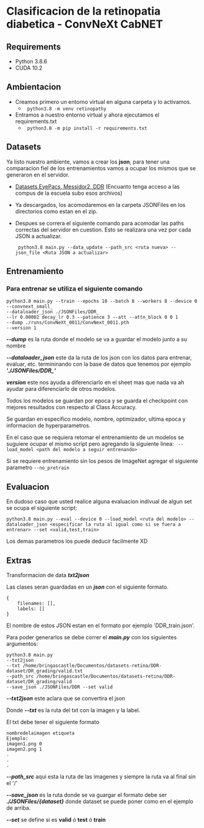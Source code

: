 # Clasificacion de la retinopatia diabetica - ConvNeXt CabNET

## Requirements

- Python 3.8.6
- CUDA 10.2

## Ambientacion

- Creamos primero un entorno virtual en alguna carpeta y lo activamos.
    - ``` python3.8 -m venv retinopathy```
- Entramos a nuestro entorno virtual y ahora ejecutamos el requirements.txt
    - ``` python3.8 -m pip install -r requirements.txt```

## Datasets

Ya listo nuestro ambiente, vamos a crear los **json**, para tener una comparacion fiel de los entrenamientos vamos a ocupar los mismos que se generaron en el servidor.
- [Datasets EyePacs, Messidor2, DDR]() (Encuanto tenga acceso a las compus de la escuela subo esos archivos)

- Ya descargados, los acomodaremos en la carpeta JSONFiles en los directorios como estan en el zip.

- Despues se correra el siguiente comando para acomodar las paths correctas del servidor en cuestion. Esto se realizara una vez por cada JSON a actualizar.

    ``` python3.8 main.py --data_update --path_src <ruta nueva> --json_file <Ruta JSON a actualizar>```

## Entrenamiento

### Para entrenar se utiliza el siguiente comando

```
python3.8 main.py --train --epochs 10 --batch 8 --workers 8 --device 0 
--convnext_small_
--dataloader_json ./JSONFiles/DDR_
--lr 0.00002 decay_lr 0.3 --patience 3 --att --attn_block 0 0 1
--dump ./runs/ConvNeXt_0011/ConvNext_0011.pth
--version 1 
```

**_--dump_** es la ruta donde el modelo se va a guardar el modelo junto a su nombre

**_--dataloader_json_** este da la ruta de los json con los datos para entrenar, evaluar, etc. termininando con la base de datos que tenemos por ejemplo **_'./JSONFiles/DDR\_'_**

**_version_** este nos ayuda a diferenciarlo en el sheet mas que nada va ah ayudar para diferenciarlo de otros modelos.

Todos los modelos se guardan por epoca y se guarda el checkpoint con mejores resultados con respecto al Class Accuracy.

Se guardan en especifico modelo, nombre, optimizador, ultima epoca y informacion de hyperparametros.

En el caso que se requiera retomar el entrenamiento de un modelos se suguiere ocupar el mismo script pero agregando la siguiente linea:
 ``` --load_model <path del modelo a seguir entrenando>```

 Si se requiere entrenamiento sin los pesos de ImageNet agregar el siguiente parametro
 ```--no_pretrain```

## Evaluacion 
En dudoso caso que usted realice alguna evaluacion indivual de algun set se ocupa el siguiente script:

```python3.8 main.py --eval --device 0 --load_model <ruta del modelo> --dataloader_json <especificar la ruta al igual como si se fuera a entrenar> --set <valid,test,train>```

Los demas parametros los puede deducir facilmente XD

## Extras

Transformacion de data **_txt2json_**

Las clases seran guardadas en un **_json_** con el siguiente formato.

```
{
    filenames: [],
    labels: []
}
```

El nombre de estos JSON estan en el formato por ejemplo 'DDR_train.json'.

Para poder generarlos se debe correr el **_main.py_** con los siguientes argumentos:

```
python3.8 main.py
--txt2json
--txt /home/bringascastle/Documentos/datasets-retina/DDR-dataset/DR_grading/valid.txt
--path_src /home/bringascastle/Documentos/datasets-retina/DDR-dataset/DR_grading/valid
--save_json ./JSONFiles/DDR --set valid
```

**_--txt2json_** este aclara que se convertira el json

Donde **_--txt_** es la ruta del txt con la imagen y la label.

El txt debe tener el siguiente formato

```
nombredelaimagen etiqueta
Ejemplo:
imagen1.png 0
imagen2.png 1
.
.
.
```

**_--path_src_** aqui esta la ruta de las imagenes y siempre la ruta va al final sin el '/'

**_--save_json_** es la ruta donde se va guargar el formato debe ser **_./JSONFiles/{dataset}_** donde dataset se puede poner como en el ejemplo de arriba.

**_--set_** se define si es **valid** ó **test** ó **train**
